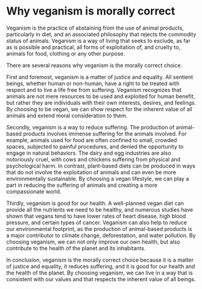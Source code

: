 # Why veganism is morally correct

Veganism is the practice of abstaining from the use of animal products, particularly in diet, and an associated philosophy that rejects the commodity status of animals. Veganism is a way of living that seeks to exclude, as far as is possible and practical, all forms of exploitation of, and cruelty to, animals for food, clothing or any other purpose.

There are several reasons why veganism is the morally correct choice.

First and foremost, veganism is a matter of justice and equality. All sentient beings, whether human or non-human, have a right to be treated with respect and to live a life free from suffering. Veganism recognizes that animals are not mere resources to be used and exploited for human benefit, but rather they are individuals with their own interests, desires, and feelings. By choosing to be vegan, we can show respect for the inherent value of all animals and extend moral consideration to them.

Secondly, veganism is a way to reduce suffering. The production of animal-based products involves immense suffering for the animals involved. For example, animals used for food are often confined to small, crowded spaces, subjected to painful procedures, and denied the opportunity to engage in natural behaviors. The dairy and egg industries are also notoriously cruel, with cows and chickens suffering from physical and psychological harm. In contrast, plant-based diets can be produced in ways that do not involve the exploitation of animals and can even be more environmentally sustainable. By choosing a vegan lifestyle, we can play a part in reducing the suffering of animals and creating a more compassionate world.

Thirdly, veganism is good for our health. A well-planned vegan diet can provide all the nutrients we need to be healthy, and numerous studies have shown that vegans tend to have lower rates of heart disease, high blood pressure, and certain types of cancer. Veganism can also help to reduce our environmental footprint, as the production of animal-based products is a major contributor to climate change, deforestation, and water pollution. By choosing veganism, we can not only improve our own health, but also contribute to the health of the planet and its inhabitants.

In conclusion, veganism is the morally correct choice because it is a matter of justice and equality, it reduces suffering, and it is good for our health and the health of the planet. By choosing veganism, we can live in a way that is consistent with our values and that respects the inherent value of all beings.